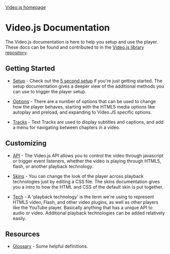 [Video.js homepage](http://videojs.com)

<h1>Video.js Documentation</h1>

The Video.js documentation is here to help you setup and use the player. These docs can be found and contributed to in the [Video.js library repository](https://github.com/zencoder/video-js/tree/master/docs).

## Getting Started

* [Setup](setup.md) - Check out the [5 second setup](http://videojs.com/#section5) if you're just getting started. The setup documentation gives a deeper view of the additional methods you can use to trigger the player setup.

* [Options](options.md) - There are a number of options that can be used to change how the player behaves, starting with the HTML5 media options like autoplay and preload, and expanding to Video.JS specific options.

* [Tracks](tracks.md) - Text Tracks are used to display subtitles and captions, and add a menu for navigating between chapters in a video.

## Customizing

* [API](api.md) - The Video.js API allows you to control the video through javascript or trigger event listeners, whether the video is playing through HTML5, flash, or another playback technology.

* [Skins](skins.md) - You can change the look of the player across playback technologies just by editing a CSS file. The skins documentation gives you a intro to how the HTML and CSS of the default skin is put together.

* [Tech](tech.md) - A 'playback technology' is the term we're using to represent HTML5 video, Flash, and other video plugins, as well as other players like the YouTube player. Basically anything that has a unique API to audio or video. Additional playback technologies can be added relatively easily.

## Resources

* [Glossary](glossary.md) - Some helpful definitions.